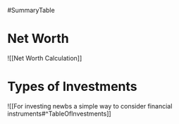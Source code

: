 #SummaryTable
# Net Worth
![[Net Worth Calculation]]

# Types of Investments
![[For investing newbs a simple way to consider financial instruments#^TableOfInvestments]]
